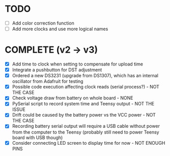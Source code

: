 # TODO

- [ ] Add color correction function
- [ ] Add more clocks and use more logical names

# COMPLETE (v2 -> v3)

- [x] Add time to clock when setting to compensate for upload time
- [x] Integrate a pushbutton for DST adjustment
- [x] Ordered a new DS3231 (upgrade from DS1307), which has an internal oscillator from Adafruit for testing
- [x] Possible code execution affecting clock reads (serial process?) - NOT THE CASE
- [x] Check voltage draw from battery on whole board - NONE
- [x] PySerial script to record system time and Teensy output - NOT THE ISSUE
- [x] Drift could be caused by the battery power vs the VCC power - NOT THE CASE
- [x] Recording battery serial output will require a USB cable without power from the computer to the Teensy (probably still need to power Teensy board with USB though)
- [x] Consider connecting LED screen to display time for now - NOT ENOUGH PINS
